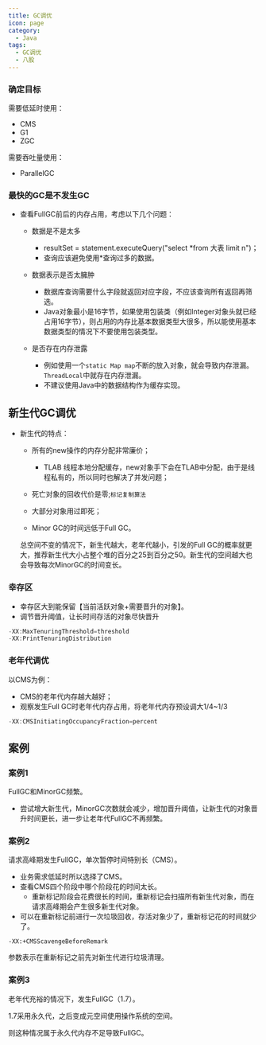 ```yaml
---
title: GC调优
icon: page
category:
  - Java
tags:
  - GC调优
  - 八股
---
```


### 确定目标

需要低延时使用：

- CMS
- G1
- ZGC

需要吞吐量使用：

- ParallelGC

<!-- more -->

### 最快的GC是不发生GC

- 查看FullGC前后的内存占用，考虑以下几个问题：

  - 数据是不是太多
    - resultSet = statement.executeQuery("select *from 大表 limit n")；
    - 查询应该避免使用*查询过多的数据。
  - 数据表示是否太臃肿
    - 数据库查询需要什么字段就返回对应字段，不应该查询所有返回再筛选。
    - Java对象最小是16字节，如果使用包装类（例如Integer对象头就已经占用16字节），则占用的内存比基本数据类型大很多，所以能使用基本数据类型的情况下不要使用包装类型。

  - 是否存在内存泄露
    - 例如使用一个`static Map map`不断的放入对象，就会导致内存泄漏。`ThreadLocal`中就存在内存泄漏。
    - 不建议使用Java中的数据结构作为缓存实现。

## 新生代GC调优

- 新生代的特点：

  - 所有的new操作的内存分配非常廉价；
    - TLAB 线程本地分配缓存，new对象手下会在TLAB中分配，由于是线程私有的，所以同时也解决了并发问题；

  - 死亡对象的回收代价是零;`标记复制算法`
  - 大部分对象用过即死；
  - Minor GC的时间远低于Full GC。

  总空间不变的情况下，新生代越大，老年代越小，引发的Full GC的概率就更大，推荐新生代大小占整个堆的百分之25到百分之50。新生代的空间越大也会导致每次MinorGC的时间变长。

### 幸存区

- 幸存区大到能保留【当前活跃对象+需要晋升的对象】。
- 调节晋升阈值，让长时间存活的对象尽快晋升

```java
-XX:MaxTenuringThreshold=threshold
-XX:PrintTenuringDistribution
```

### 老年代调优

以CMS为例：

- CMS的老年代内存越大越好；
- 观察发生Full GC时老年代内存占用，将老年代内存预设调大1/4~1/3

```java
-XX:CMSInitiatingOccupancyFraction=percent
```

## 案例

### 案例1

FullGC和MinorGC频繁。

- 尝试增大新生代，MinorGC次数就会减少，增加晋升阈值，让新生代的对象晋升时间更长，进一步让老年代FullGC不再频繁。

### 案例2

请求高峰期发生FullGC，单次暂停时间特别长（CMS）。

- 业务需求低延时所以选择了CMS。
- 查看CMS四个阶段中哪个阶段花的时间太长。
  - 重新标记阶段会花费很长的时间，重新标记会扫描所有新生代对象，而在请求高峰期会产生很多新生代对象。
- 可以在重新标记前进行一次垃圾回收，存活对象少了，重新标记花的时间就少了。

```
-XX:+CMSScavengeBeforeRemark
```

参数表示在重新标记之前先对新生代进行垃圾清理。

### 案例3

老年代充裕的情况下，发生FullGC（1.7）。

1.7采用永久代，之后变成元空间使用操作系统的空间。

则这种情况属于永久代内存不足导致FullGC。







